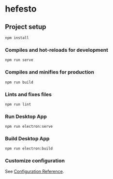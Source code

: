 # hefesto

## Project setup
```
npm install
```

### Compiles and hot-reloads for development
```
npm run serve
```

### Compiles and minifies for production
```
npm run build
```

### Lints and fixes files
```
npm run lint
```

### Run Desktop App
```
npm run electron:serve
```

### Build Desktop App
```
npm run electron:build
```

### Customize configuration
See [Configuration Reference](https://cli.vuejs.org/config/).
